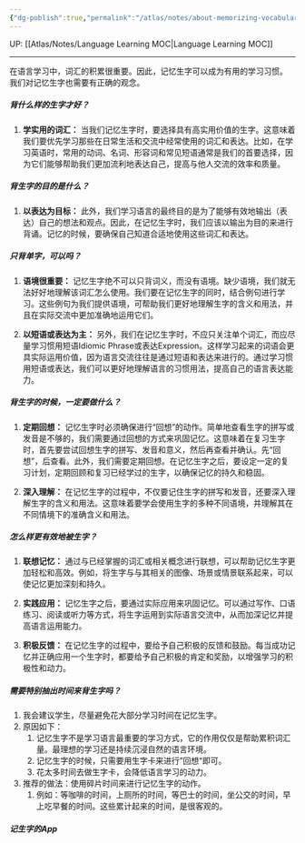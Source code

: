 ```yaml
---
{"dg-publish":true,"permalink":"/atlas/notes/about-memorizing-vocabularies/","noteIcon":""}
---
```


UP: [[Atlas/Notes/Language Learning MOC\|Language Learning MOC]]

---

在语言学习中，词汇的积累很重要。因此，记忆生字可以成为有用的学习习惯。
我们对记忆生字也需要有正确的观念。

##### 背什么样的生字才好？
1. **学实用的词汇：** 当我们记忆生字时，要选择具有高实用价值的生字。这意味着我们要优先学习那些在日常生活和交流中经常使用的词汇和表达。比如，在学习英语时，常用的动词、名词、形容词和常见短语通常是我们的首要选择，因为它们能够帮助我们更加流利地表达自己，提高与他人交流的效率和质量。

##### 背生字的目的是什么？
1. **以表达为目标：** 此外，我们学习语言的最终目的是为了能够有效地输出（表达）自己的想法和观点。因此，在记忆生字时，我们应该以输出为目的来进行背诵。记忆的时候，要确保自己知道合适地使用这些词汇和表达。

##### 只背单字，可以吗？
1. **语境很重要：** 记忆生字绝不可以只背词义，而没有语境。缺少语境，我们就无法好好地理解该词汇怎么使用。我们要在记忆生字的同时，结合例句进行学习。这些例句为我们提供语境，可帮助我们更好地理解生字的含义和用法，并且在实际交流中更加准确地运用它们。

2. **以短语或表达为主：** 另外，我们在记忆生字时，不应只关注单个词汇，而应尽量学习惯用短语Idiomic Phrase或表达Expression。这样学习起来的词语会更具实际运用价值，因为语言交流往往是通过短语和表达来进行的。通过学习惯用短语或表达，我们可以更好地理解语言的习惯用法，提高自己的语言表达能力。

##### 背生字的时候，一定要做什么？
1. **定期回想：** 记忆生字时必须确保进行“回想”的动作。简单地查看生字的拼写或发音是不够的，我们需要通过回想的方式来巩固记忆。这意味着在复习生字时，首先要尝试回想生字的拼写、发音和意义，然后再查看并确认。先“回想”，后查看。此外，我们需要定期回想。在记忆生字之后，要设定一定的复习计划，定期回顾和复习已经学过的生字，以确保记忆的持久和稳固。

2. **深入理解：** 在记忆生字的过程中，不仅要记住生字的拼写和发音，还要深入理解生字的含义和用法。这意味着要学会使用生字的多种不同语境，并理解其在不同情境下的准确含义和用法。

##### 怎么样更有效地被生字？
1. **联想记忆：** 通过与已经掌握的词汇或相关概念进行联想，可以帮助记忆生字更加轻松和高效。例如，将生字与与其相关的图像、场景或情景联系起来，可以使记忆更加深刻和持久。

2. **实践应用：** 记忆生字之后，要通过实际应用来巩固记忆。可以通过写作、口语练习、阅读或听力等方式，将生字运用到实际语言交流中，从而加深记忆并提高语言运用能力。

3. **积极反馈：** 在记忆生字的过程中，要给予自己积极的反馈和鼓励。每当成功记忆并正确应用一个生字时，都要给予自己积极的肯定和奖励，以增强学习的积极性和动力。

##### 需要特别抽出时间来背生字吗？
1. 我会建议学生，尽量避免花大部分学习时间在记忆生字。
2. 原因如下：
	1. 记忆生字不是学习语言最重要的学习方式，它的作用仅仅是帮助累积词汇量。最理想的学习还是持续沉浸自然的语言环境。
	2. 记忆生字的时候，只需要用生字卡来进行”回想“即可。
	3. 花太多时间去做生字卡，会降低语言学习的动力。
3. 推荐的做法：使用碎片时间来进行记忆生字的动作。
	1. 例如：等咖啡的时间，上厕所的时间，等巴士的时间，坐公交的时间，早上吃早餐的时间。这些累计起来的时间，是很客观的。

##### 记生字的App
